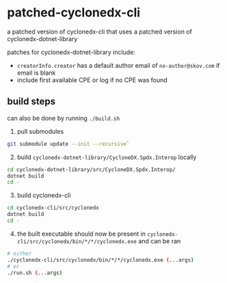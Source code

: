 # patched-cyclonedx-cli

a patched version of cyclonedx-cli that uses a patched version of cyclonedx-dotnet-library

patches for cyclonedx-dotnet-library include:

- `creatorInfo.creator` has a default author email of `no-author@skov.com` if email is blank
- include first available CPE or log if no CPE was found

## build steps

can also be done by running `./build.sh`

1. pull submodules

```sh
git submodule update --init --recursive`
```

2. build `cyclonedx-dotnet-library/CycloneDX.Spdx.Interop` locally

```sh
cd cyclonedx-dotnet-library/src/CycloneDX.Spdx.Interop/
dotnet build
cd -
```

3. build cyclonedx-cli

```sh
cd cyclonedx-cli/src/cyclonedx
dotnet build
cd -
```

4. the built executable should now be present in `cyclonedx-cli/src/cyclonedx/bin/*/*/cyclonedx.exe` and can be ran

```sh
# either
./cyclonedx-cli/src/cyclonedx/bin/*/*/cyclonedx.exe (...args)
# or
./run.sh (...args)
```
